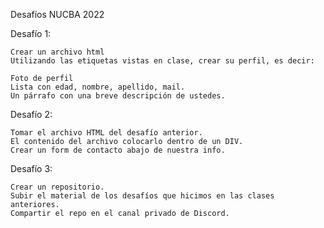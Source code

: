Desafíos NUCBA 2022

Desafío 1:

    Crear un archivo html
    Utilizando las etiquetas vistas en clase, crear su perfil, es decir:

    Foto de perfil
    Lista con edad, nombre, apellido, mail.
    Un párrafo con una breve descripción de ustedes.

Desafío 2:

    Tomar el archivo HTML del desafío anterior.
    El contenido del archivo colocarlo dentro de un DIV.
    Crear un form de contacto abajo de nuestra info.

Desafío 3:

    Crear un repositorio.
    Subir el material de los desafíos que hicimos en las clases anteriores.
    Compartir el repo en el canal privado de Discord.


